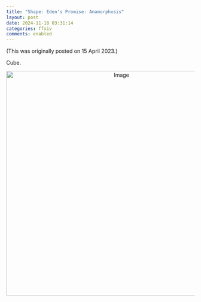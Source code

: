 ```yaml
---
title: "Shape: Eden's Promise: Anamorphosis"
layout: post
date: 2024-11-18 03:31:14
categories: ffxiv
comments: enabled
---
```

(This was originally posted on 15 April 2023.)

Cube.  
<center><a href="https://raw.githubusercontent.com/Nox13last/nox13last.github.io/refs/heads/main/_uploads/Edens_Pro_Ana_1.png"><img src="https://raw.githubusercontent.com/Nox13last/nox13last.github.io/refs/heads/main/_uploads/Edens_Pro_Ana_1.png" alt="Image" width="600"></a></center>


